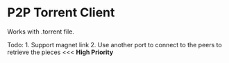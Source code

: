 # P2P Torrent Client

Works with .torrent file.

Todo:
    1. Support magnet link
    2. Use another port to connect to the peers to retrieve the pieces <<< **High Priority**

